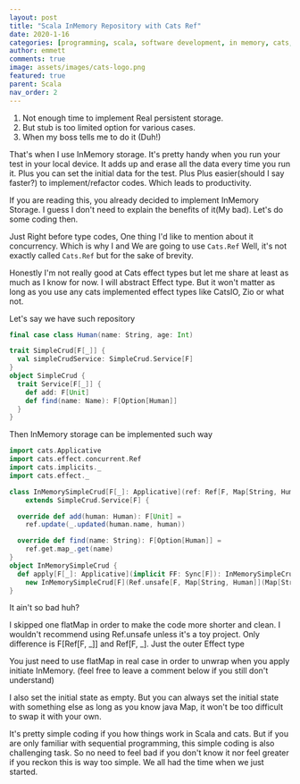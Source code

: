 ```yaml
---
layout: post
title: "Scala InMemory Repository with Cats Ref"
date: 2020-1-16
categories: [programming, scala, software development, in memory, cats, ref]
author: emmett
comments: true
image: assets/images/cats-logo.png
featured: true
parent: Scala
nav_order: 2
---
```

1. Not enough time to implement Real persistent storage.
2. But stub is too limited option for various cases.
3. When my boss tells me to do it (Duh!)

That's when I use InMemory storage. It's pretty handy when you run your test in your local device. It adds up and erase all the data every time you run it. Plus you can set the initial data for the test. Plus Plus easier(should I say faster?) to implement/refactor codes. Which leads to  productivity.

If you are reading this, you already decided to implement InMemory Storage. I guess I don't need to explain the benefits of it(My bad). Let's do some coding then.

Just Right before type codes, One thing I'd like to mention about it concurrency. Which is why I and We are going to use `Cats.Ref` Well, it's not exactly called `Cats.Ref` but for the sake of brevity.

Honestly I'm not really good at Cats effect types but let me share at least as much as I know for now. I will abstract Effect type. But it won't matter as long as you use any cats implemented effect types like CatsIO, Zio or what not.

Let's say we have such repository

```scala
final case class Human(name: String, age: Int)

trait SimpleCrud[F[_]] {
  val simpleCrudService: SimpleCrud.Service[F]
}
object SimpleCrud {
  trait Service[F[_]] {
    def add: F[Unit]
    def find(name: Name): F[Option[Human]]
  }
}
```

Then InMemory storage can be implemented such way

```scala
import cats.Applicative
import cats.effect.concurrent.Ref
import cats.implicits._
import cats.effect._

class InMemorySimpleCrud[F[_]: Applicative](ref: Ref[F, Map[String, Human]])
    extends SimpleCrud.Service[F] {

  override def add(human: Human): F[Unit] =
    ref.update(_.updated(human.name, human))

  override def find(name: String): F[Option[Human]] =
    ref.get.map_.get(name)
}
object InMemorySimpleCrud {
  def apply[F[_]: Applicative](implicit FF: Sync[F]): InMemorySimpleCrud[F] =
    new InMemorySimpleCrud[F](Ref.unsafe[F, Map[String, Human]](Map[String, OrderHistory]().empty))
}

```

It ain't so bad huh?

I skipped one flatMap in order to make the code more shorter and clean. I wouldn't recommend using Ref.unsafe unless it's a toy project. Only difference is F[Ref[F, _]] and Ref[F, _]. Just the outer Effect type

You just need to use flatMap in real case in order to unwrap when you apply initiate InMemory. (feel free to leave a comment below if you still don't understand)

I also set the initial state as empty. But you can always set the initial state with something else as long as you know java Map, it won't be too difficult to swap it with your own.

It's pretty simple coding if you how things work in Scala and cats. But if you are only familiar with sequential programming, this simple coding is also challenging task. So no need to feel bad if you don't know it nor feel greater if you reckon this is way too simple. We all had the time when we just started.
